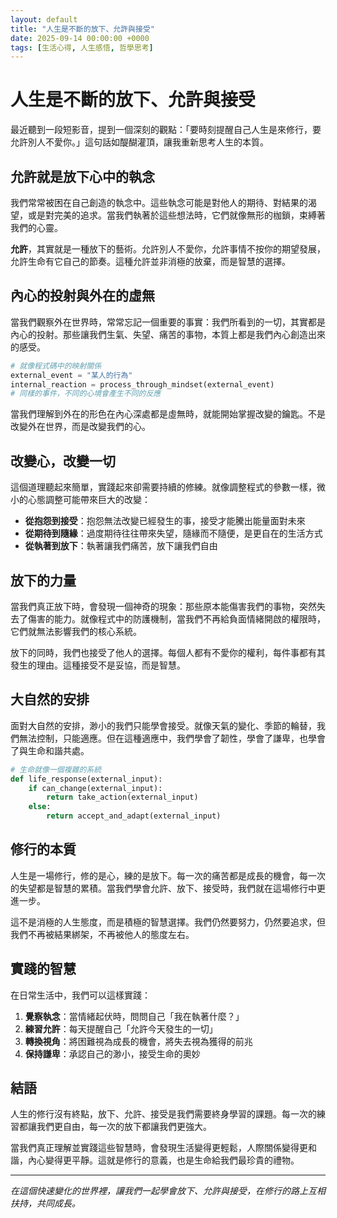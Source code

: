 ```yaml
---
layout: default
title: "人生是不斷的放下、允許與接受"
date: 2025-09-14 00:00:00 +0000
tags: [生活心得, 人生感悟, 哲學思考]
---
```


# 人生是不斷的放下、允許與接受

最近聽到一段短影音，提到一個深刻的觀點：「要時刻提醒自己人生是來修行，要允許別人不愛你。」這句話如醍醐灌頂，讓我重新思考人生的本質。

## 允許就是放下心中的執念

我們常常被困在自己創造的執念中。這些執念可能是對他人的期待、對結果的渴望，或是對完美的追求。當我們執著於這些想法時，它們就像無形的枷鎖，束縛著我們的心靈。

**允許**，其實就是一種放下的藝術。允許別人不愛你，允許事情不按你的期望發展，允許生命有它自己的節奏。這種允許並非消極的放棄，而是智慧的選擇。

## 內心的投射與外在的虛無

當我們觀察外在世界時，常常忘記一個重要的事實：我們所看到的一切，其實都是內心的投射。那些讓我們生氣、失望、痛苦的事物，本質上都是我們內心創造出來的感受。

```python
# 就像程式碼中的映射關係
external_event = "某人的行為"
internal_reaction = process_through_mindset(external_event)
# 同樣的事件，不同的心境會產生不同的反應
```

當我們理解到外在的形色在內心深處都是虛無時，就能開始掌握改變的鑰匙。不是改變外在世界，而是改變我們的心。

## 改變心，改變一切

這個道理聽起來簡單，實踐起來卻需要持續的修練。就像調整程式的參數一樣，微小的心態調整可能帶來巨大的改變：

- **從抱怨到接受**：抱怨無法改變已經發生的事，接受才能騰出能量面對未來
- **從期待到隨緣**：過度期待往往帶來失望，隨緣而不隨便，是更自在的生活方式
- **從執著到放下**：執著讓我們痛苦，放下讓我們自由

## 放下的力量

當我們真正放下時，會發現一個神奇的現象：那些原本能傷害我們的事物，突然失去了傷害的能力。就像程式中的防護機制，當我們不再給負面情緒開啟的權限時，它們就無法影響我們的核心系統。

放下的同時，我們也接受了他人的選擇。每個人都有不愛你的權利，每件事都有其發生的理由。這種接受不是妥協，而是智慧。

## 大自然的安排

面對大自然的安排，渺小的我們只能學會接受。就像天氣的變化、季節的輪替，我們無法控制，只能適應。但在這種適應中，我們學會了韌性，學會了謙卑，也學會了與生命和諧共處。

```python
# 生命就像一個複雜的系統
def life_response(external_input):
    if can_change(external_input):
        return take_action(external_input)
    else:
        return accept_and_adapt(external_input)
```

## 修行的本質

人生是一場修行，修的是心，練的是放下。每一次的痛苦都是成長的機會，每一次的失望都是智慧的累積。當我們學會允許、放下、接受時，我們就在這場修行中更進一步。

這不是消極的人生態度，而是積極的智慧選擇。我們仍然要努力，仍然要追求，但我們不再被結果綁架，不再被他人的態度左右。

## 實踐的智慧

在日常生活中，我們可以這樣實踐：

1. **覺察執念**：當情緒起伏時，問問自己「我在執著什麼？」
2. **練習允許**：每天提醒自己「允許今天發生的一切」
3. **轉換視角**：將困難視為成長的機會，將失去視為獲得的前兆
4. **保持謙卑**：承認自己的渺小，接受生命的奧妙

## 結語

人生的修行沒有終點，放下、允許、接受是我們需要終身學習的課題。每一次的練習都讓我們更自由，每一次的放下都讓我們更強大。

當我們真正理解並實踐這些智慧時，會發現生活變得更輕鬆，人際關係變得更和諧，內心變得更平靜。這就是修行的意義，也是生命給我們最珍貴的禮物。

---

*在這個快速變化的世界裡，讓我們一起學會放下、允許與接受，在修行的路上互相扶持，共同成長。*